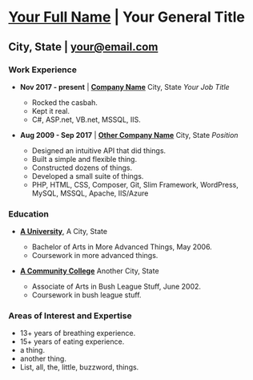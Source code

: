 # [Your Full Name](https://github.com/your-username) | Your General Title

## City, State | [your@email.com](mailto:your@email.com)

### Work Experience

- **Nov 2017 - present** | **[Company Name](http://www.companysite.com/)** City, State _Your Job Title_
  - Rocked the casbah.
  - Kept it real.
  - C#, ASP.net, VB.net, MSSQL, IIS.

- **Aug 2009 - Sep 2017** | **[Other Company Name](https://www.othercompany.com)** City, State _Position_
  - Designed an intuitive API that did things.
  - Built a simple and flexible thing.
  - Constructed dozens of things.
  - Developed a small suite of things.
  - PHP, HTML, CSS, Composer, Git, Slim Framework, WordPress, MySQL, MSSQL, Apache, IIS/Azure

### Education

- **[A University](http://auniversity.edu)**, A City, State
  - Bachelor of Arts in More Advanced Things, May 2006.
  - Coursework in more advanced things.

- **[A Community College](http://communitycollege.edu)** Another City, State
  - Associate of Arts in Bush League Stuff, June 2002.
  - Coursework in bush league stuff.

### Areas of Interest and Expertise

- 13+ years of breathing experience.
- 15+ years of eating experience.
- a thing.
- another thing.
- List, all, the, little, buzzword, things.
